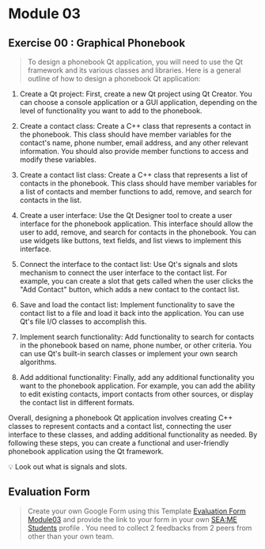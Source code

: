 # Module 03

## Exercise 00 : Graphical Phonebook
> To design a phonebook Qt application, you will need to use the Qt framework and its various classes and libraries. Here is a general outline of how to design a phonebook Qt application:

1. Create a Qt project: First, create a new Qt project using Qt Creator. You can choose a console application or a GUI application, depending on the level of functionality you want to add to the phonebook.

2. Create a contact class: Create a C++ class that represents a contact in the phonebook. This class should have member variables for the contact's name, phone number, email address, and any other relevant information. You should also provide member functions to access and modify these variables.

3. Create a contact list class: Create a C++ class that represents a list of contacts in the phonebook. This class should have member variables for a list of contacts and member functions to add, remove, and search for contacts in the list.

4. Create a user interface: Use the Qt Designer tool to create a user interface for the phonebook application. This interface should allow the user to add, remove, and search for contacts in the phonebook. You can use widgets like buttons, text fields, and list views to implement this interface.

5. Connect the interface to the contact list: Use Qt's signals and slots mechanism to connect the user interface to the contact list. For example, you can create a slot that gets called when the user clicks the "Add Contact" button, which adds a new contact to the contact list.

6. Save and load the contact list: Implement functionality to save the contact list to a file and load it back into the application. You can use Qt's file I/O classes to accomplish this.

7. Implement search functionality: Add functionality to search for contacts in the phonebook based on name, phone number, or other criteria. You can use Qt's built-in search classes or implement your own search algorithms.

8. Add additional functionality: Finally, add any additional functionality you want to the phonebook application. For example, you can add the ability to edit existing contacts, import contacts from other sources, or display the contact list in different formats.

Overall, designing a phonebook Qt application involves creating C++ classes to represent contacts and a contact list, connecting the user interface to these classes, and adding additional functionality as needed. By following these steps, you can create a functional and user-friendly phonebook application using the Qt framework.
<aside>
💡 Look out what is signals and slots.
</aside>

## Evaluation Form
> Create your own Google Form using this Template [Evaluation Form Module03](https://docs.google.com/forms/d/e/1FAIpQLSebNI-8ckhxxxqpmZBOhD3CitEvBUnSUPCLCdMgFHfWQUgTAQ/viewform) and provide the link to your form in your own [SEA:ME Students](https://github.com/SEA-ME/SEA-ME-Students) profile . You need to collect 2 feedbacks from 2 peers from other than your own team.
